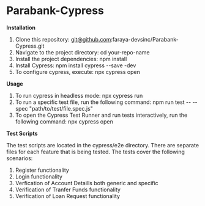 # Parabank-Cypress
**Installation**

1. Clone this repository: git@github.com:faraya-devsinc/Parabank-Cypress.git
2. Navigate to the project directory: cd your-repo-name
3. Install the project dependencies: npm install
4. Install Cypress: npm install cypress --save -dev
5. To configure cypress, execute: npx cypress open


**Usage**

1. To run cypress in headless mode: npx cypress run
2. To run a specific test file, run the following command: npm run test -- --spec "path/to/test/file.spec.js"
3. To open the Cypress Test Runner and run tests interactively, run the following command: npx cypress open

**Test Scripts**

The test scripts are located in the cypress/e2e directory. There are separate files for each feature that is being tested. The tests cover the following scenarios:

1. Register functionality
2. Login functionality
3. Verfication of Account Detaills both generic and specific
4. Verification of Tranfer Funds functionality
5. Verification of Loan Request functionality

